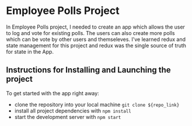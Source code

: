 # Employee Polls Project

In Employee Polls project, I needed to create an app which allows the user to log and vote for existing polls. The users can also create more polls which can be vote by other users and themseleves. I've learned redux and state management for this project and redux was the single source of truth for state in the App.

## Instructions for Installing and Launching the project

To get started with the app right away:

- clone the repository into your local machine `git clone ${repo_link}`
- install all project dependencies with `npm install`
- start the development server with `npm start`
